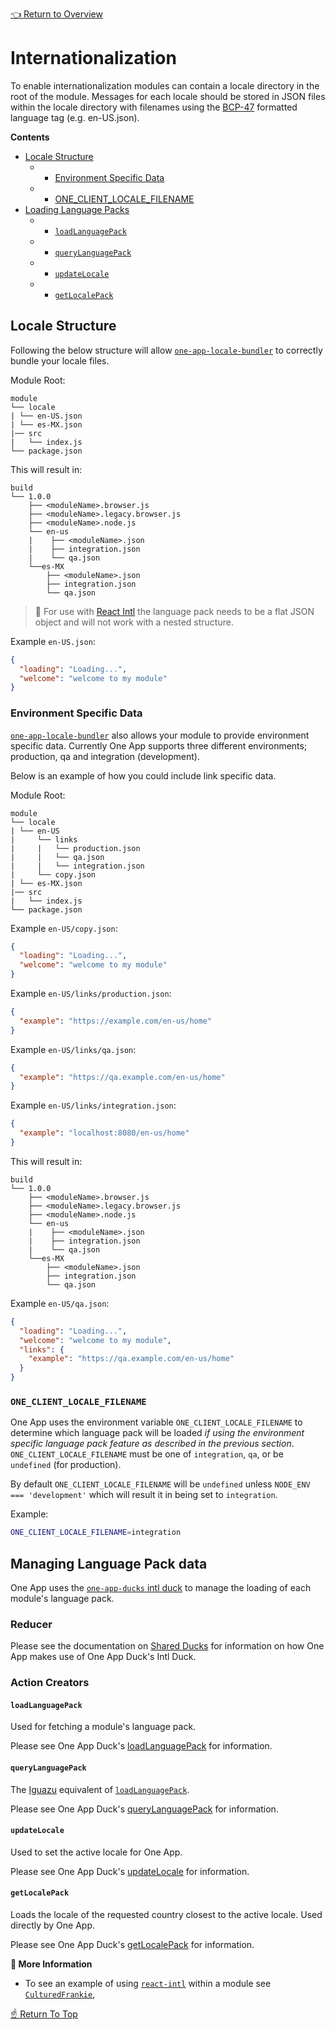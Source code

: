 [👈 Return to Overview](../API.md)

# Internationalization

To enable internationalization modules can contain a locale directory in the root of
the module. Messages for each locale should be stored in JSON files within
the locale directory with filenames using the [BCP-47](https://tools.ietf.org/html/bcp47) formatted language tag
(e.g. en-US.json).

**Contents**
* [Locale Structure](#locale-structure)
  - * [Environment Specific Data](#environment-specific-data)
  - * [ONE_CLIENT_LOCALE_FILENAME](#`ONE_CLIENT_LOCALE_FILENAME`)
* [Loading Language Packs](#loading-language-packs)
  - * [`loadLanguagePack`](#`loadLanguagePack`)
  - * [`queryLanguagePack`](#`queryLanguagePack`)
  - * [`updateLocale`](#`updateLocale`)
  - * [`getLocalePack`](#`getLocalePack`)


## Locale Structure

Following the below structure will allow [`one-app-locale-bundler`](https://github.com/americanexpress/one-app-cli/tree/master/packages/one-app-locale-bundler) to correctly
bundle your locale files.

Module Root:
```
module
└── locale
| └── en-US.json
| └── es-MX.json
|── src
|   └── index.js
└── package.json
```

This will result in:
```
build
└── 1.0.0
    ├── <moduleName>.browser.js
    ├── <moduleName>.legacy.browser.js
    ├── <moduleName>.node.js
    └── en-us
    |    ├── <moduleName>.json
    |    ├── integration.json
    |    └── qa.json
    └──es-MX
        ├── <moduleName>.json
        ├── integration.json
        └── qa.json
```

> 💬 For use with [React Intl](https://github.com/formatjs/react-intl) the language pack needs
> to be a flat JSON object and will not work with a nested structure.

Example `en-US.json`:
```JSON
{
  "loading": "Loading...",
  "welcome": "welcome to my module"
}
```

### Environment Specific Data

[`one-app-locale-bundler`](https://github.com/americanexpress/one-app-cli/tree/master/packages/one-app-locale-bundler) also allows your module to provide environment
specific data. Currently One App supports three different environments;
production, qa and integration (development).

Below is an example of how you could include link specific data.

Module Root:
```
module
└── locale
| └── en-US
|     └── links
|     |   └── production.json
|     |   └── qa.json
|     |   └── integration.json
|     └── copy.json
| └── es-MX.json
|── src
|   └── index.js
└── package.json
```

Example `en-US/copy.json`:
```JSON
{
  "loading": "Loading...",
  "welcome": "welcome to my module"
}
```

Example `en-US/links/production.json`:
```JSON
{
  "example": "https://example.com/en-us/home"
}
```

Example `en-US/links/qa.json`:
```JSON
{
  "example": "https://qa.example.com/en-us/home"
}
```

Example `en-US/links/integration.json`:
```JSON
{
  "example": "localhost:8080/en-us/home"
}
```

This will result in:
```
build
└── 1.0.0
    ├── <moduleName>.browser.js
    ├── <moduleName>.legacy.browser.js
    ├── <moduleName>.node.js
    └── en-us
    |    ├── <moduleName>.json
    |    ├── integration.json
    |    └── qa.json
    └──es-MX
        ├── <moduleName>.json
        ├── integration.json
        └── qa.json
```

Example `en-US/qa.json`:
```JSON
{
  "loading": "Loading...",
  "welcome": "welcome to my module",
  "links": {
    "example": "https://qa.example.com/en-us/home"
  }
}
```

### `ONE_CLIENT_LOCALE_FILENAME`

One App uses the environment variable `ONE_CLIENT_LOCALE_FILENAME` to
determine which language pack will be loaded *if using the environment
specific language pack feature as described in the previous section*.
`ONE_CLIENT_LOCALE_FILENAME` must be one of `integration`, `qa`, or
be `undefined` (for production).

By default `ONE_CLIENT_LOCALE_FILENAME` will be `undefined` unless `NODE_ENV === 'development'`
which will result it in being set to `integration`.

Example:
```bash
ONE_CLIENT_LOCALE_FILENAME=integration
```

## Managing Language Pack data

One App uses the [`one-app-ducks` intl duck](https://github.com/americanexpress/one-app-ducks#intl-duck)
to manage the loading of each module's language pack.

### Reducer

Please see the documentation on [Shared Ducks](./state-management.md#intl-duck) for information on how One App makes use of One App Duck's Intl Duck.

### Action Creators

#### `loadLanguagePack`

Used for fetching a module's language pack.

Please see One App Duck's [loadLanguagePack](https://github.com/americanexpress/one-app-ducks#loadlanguagepack) for information.

#### `queryLanguagePack`

The [Iguazu](https://github.com/americanexpress/iguazu) equivalent of [`loadLanguagePack`](#loadlanguagepack).

Please see One App Duck's [queryLanguagePack](https://github.com/americanexpress/one-app-ducks#querylanguagepack) for information.

#### `updateLocale`

Used to set the active locale for One App.

Please see One App Duck's [updateLocale](https://github.com/americanexpress/one-app-ducks#updatelocale) for information.

#### `getLocalePack`

Loads the locale of the requested country closest to the active locale. Used directly by One App.

Please see One App Duck's [getLocalePack](https://github.com/americanexpress/one-app-ducks#getlocalepack) for information.


**📘 More Information**
* To see an example of using [`react-intl`](https://github.com/formatjs/react-intl) within a module see [`CulturedFrankie`](../../../prod-sample/sample-modules/cultured-frankie/0.0.0/src/components/CulturedFrankie.jsx),


[☝️ Return To Top](#internationalization)